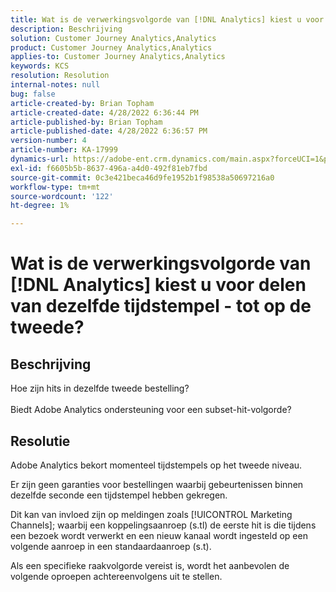 ```yaml
---
title: Wat is de verwerkingsvolgorde van [!DNL Analytics] kiest u voor delen van dezelfde tijdstempel - tot op de tweede?
description: Beschrijving
solution: Customer Journey Analytics,Analytics
product: Customer Journey Analytics,Analytics
applies-to: Customer Journey Analytics,Analytics
keywords: KCS
resolution: Resolution
internal-notes: null
bug: false
article-created-by: Brian Topham
article-created-date: 4/28/2022 6:36:44 PM
article-published-by: Brian Topham
article-published-date: 4/28/2022 6:36:57 PM
version-number: 4
article-number: KA-17999
dynamics-url: https://adobe-ent.crm.dynamics.com/main.aspx?forceUCI=1&pagetype=entityrecord&etn=knowledgearticle&id=228cd325-22c7-ec11-a7b6-0022480a1b03
exl-id: f6605b5b-8637-496a-a4d0-492f81eb7fbd
source-git-commit: 0c3e421beca46d9fe1952b1f98538a50697216a0
workflow-type: tm+mt
source-wordcount: '122'
ht-degree: 1%

---
```


# Wat is de verwerkingsvolgorde van [!DNL Analytics] kiest u voor delen van dezelfde tijdstempel - tot op de tweede?

## Beschrijving

Hoe zijn hits in dezelfde tweede bestelling?<br><br>Biedt Adobe Analytics ondersteuning voor een subset-hit-volgorde?

## Resolutie


Adobe Analytics bekort momenteel tijdstempels op het tweede niveau.

Er zijn geen garanties voor bestellingen waarbij gebeurtenissen binnen dezelfde seconde een tijdstempel hebben gekregen.

Dit kan van invloed zijn op meldingen zoals [!UICONTROL Marketing Channels]; waarbij een koppelingsaanroep (s.tl) de eerste hit is die tijdens een bezoek wordt verwerkt en een nieuw kanaal wordt ingesteld op een volgende aanroep in een standaardaanroep (s.t).

Als een specifieke raakvolgorde vereist is, wordt het aanbevolen de volgende oproepen achtereenvolgens uit te stellen.
